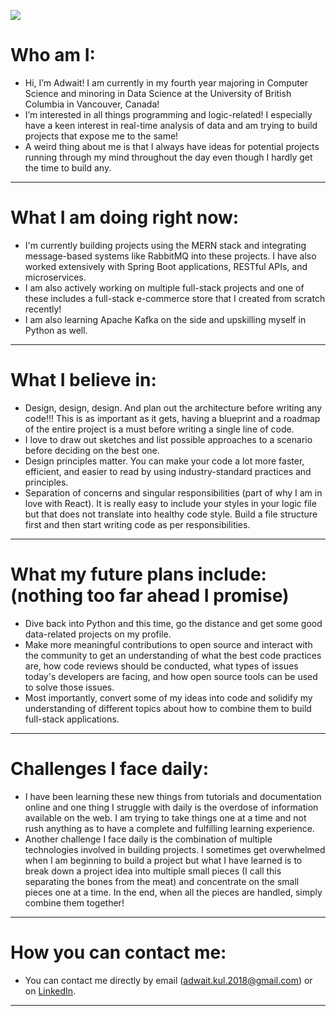 ![](https://komarev.com/ghpvc/?username=AdwaitKulkarni58&color=blue)

# Who am I:  
- Hi, I’m Adwait! I am currently in my fourth year majoring in Computer Science and minoring in Data Science at the University of British Columbia in Vancouver, Canada!  
- I’m interested in all things programming and logic-related! I especially have a keen interest in real-time analysis of data and am trying to build projects that expose me to the same!
- A weird thing about me is that I always have ideas for potential projects running through my mind throughout the day even though I hardly get the time to build any.
  
<hr />   
  
# What I am doing right now:    
- I'm currently building projects using the MERN stack and integrating message-based systems like RabbitMQ into these projects. I have also worked extensively with Spring Boot applications, RESTful APIs, and microservices.
- I am also actively working on multiple full-stack projects and one of these includes a full-stack e-commerce store that I created from scratch recently!  
- I am also learning Apache Kafka on the side and upskilling myself in Python as well.

<hr />

# What I believe in:
- Design, design, design. And plan out the architecture before writing any code!!! This is as important as it gets, having a blueprint and a roadmap of the entire project is a must before writing a single line of code.
- I love to draw out sketches and list possible approaches to a scenario before deciding on the best one.
- Design principles matter. You can make your code a lot more faster, efficient, and easier to read by using industry-standard practices and principles.
- Separation of concerns and singular responsibilities (part of why I am in love with React). It is really easy to include your styles in your logic file but that does not translate into healthy code style. Build a file structure first and then start writing code as per responsibilities.  

<hr />

# What my future plans include: (nothing too far ahead I promise)  
- Dive back into Python and this time, go the distance and get some good data-related projects on my profile.
- Make more meaningful contributions to open source and interact with the community to get an understanding of what the best code practices are, how code reviews should be conducted, what types of issues today's developers are facing, and how open source tools can be used to solve those issues.
- Most importantly, convert some of my ideas into code and solidify my understanding of different topics about how to combine them to build full-stack applications.  

<hr />

# Challenges I face daily:  
- I have been learning these new things from tutorials and documentation online and one thing I struggle with daily is the overdose of information available on the web. I am trying to take things one at a time and not rush anything as to have a complete and fulfilling learning experience.  
- Another challenge I face daily is the combination of multiple technologies involved in building projects. I sometimes get overwhelmed when I am beginning to build a project but what I have learned is to break down a project idea into multiple small pieces (I call this separating the bones from the meat) and concentrate on the small pieces one at a time. In the end, when all the pieces are handled, simply combine them together!  

<hr />

# How you can contact me:  
- You can contact me directly by email (adwait.kul.2018@gmail.com) or on [LinkedIn](https://www.linkedin.com/in/adwaitkulkarni58).
 <hr />  

<!---
AdwaitKulkarni58/AdwaitKulkarni58 is a ✨ special ✨ repository because its `README.md` (this file) appears on your GitHub profile.
You can click the Preview link to take a look at your changes.
--->
